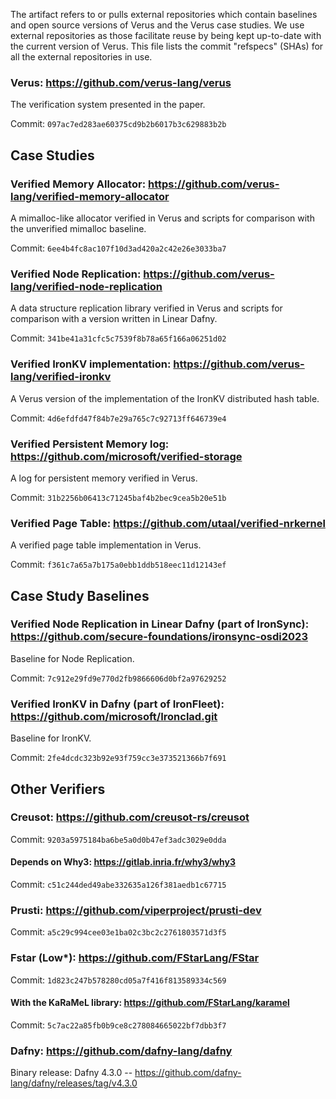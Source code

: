 The artifact refers to or pulls external repositories which contain baselines and 
open source versions of Verus and the Verus case studies. We use external repositories
as those facilitate reuse by being kept up-to-date with the current version of Verus.
This file lists the commit "refspecs" (SHAs) for all the external repositories in use.

### Verus: https://github.com/verus-lang/verus

The verification system presented in the paper.

Commit: `097ac7ed283ae60375cd9b2b6017b3c629883b2b`

## Case Studies

### Verified Memory Allocator: https://github.com/verus-lang/verified-memory-allocator

A mimalloc-like allocator verified in Verus and scripts for comparison with the unverified mimalloc baseline.

Commit: `6ee4b4fc8ac107f10d3ad420a2c42e26e3033ba7`

### Verified Node Replication: https://github.com/verus-lang/verified-node-replication

A data structure replication library verified in Verus and scripts for comparison with a version written in Linear Dafny.

Commit: `341be41a31cfc5c7539f8b78a65f166a06251d02`

### Verified IronKV implementation: https://github.com/verus-lang/verified-ironkv

A Verus version of the implementation of the IronKV distributed hash table.

Commit: `4d6efdfd47f84b7e29a765c7c92713ff646739e4`

### Verified Persistent Memory log: https://github.com/microsoft/verified-storage 

A log for persistent memory verified in Verus.

Commit: `31b2256b06413c71245baf4b2bec9cea5b20e51b`

### Verified Page Table: https://github.com/utaal/verified-nrkernel

A verified page table implementation in Verus.

Commit: `f361c7a65a7b175a0ebb1ddb518eec11d12143ef`

## Case Study Baselines

### Verified Node Replication in Linear Dafny (part of IronSync): https://github.com/secure-foundations/ironsync-osdi2023

Baseline for Node Replication.

Commit: `7c912e29fd9e770d2fb9866606d0bf2a97629252`

### Verified IronKV in Dafny (part of IronFleet): https://github.com/microsoft/Ironclad.git 

Baseline for IronKV.

Commit: `2fe4dcdc323b92e93f759cc3e373521366b7f691`

## Other Verifiers

### Creusot: https://github.com/creusot-rs/creusot

Commit: `9203a5975184ba6be5a0d0b47ef3adc3029e0dda`

#### Depends on Why3: https://gitlab.inria.fr/why3/why3

Commit: `c51c244ded49abe332635a126f381aedb1c67715`

### Prusti: https://github.com/viperproject/prusti-dev

Commit: `a5c29c994cee03e1ba02c3bc2c2761803571d3f5`

### Fstar (Low*): https://github.com/FStarLang/FStar

Commit: `1d823c247b578280cd05a7f416f813589334c569`

#### With the KaRaMeL library: https://github.com/FStarLang/karamel

Commit: `5c7ac22a85fb0b9ce8c278084665022bf7dbb3f7`

### Dafny: https://github.com/dafny-lang/dafny

Binary release: Dafny 4.3.0 -- https://github.com/dafny-lang/dafny/releases/tag/v4.3.0
